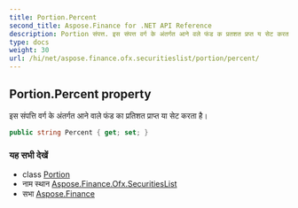 ```yaml
---
title: Portion.Percent
second_title: Aspose.Finance for .NET API Reference
description: Portion संपत्त. इस संपत्त वर्ग के अंतर्गत आने वले फंड क प्रतशत प्रप्त य सेट करत है
type: docs
weight: 30
url: /hi/net/aspose.finance.ofx.securitieslist/portion/percent/
---
```

## Portion.Percent property

इस संपत्ति वर्ग के अंतर्गत आने वाले फंड का प्रतिशत प्राप्त या सेट करता है।

```csharp
public string Percent { get; set; }
```

### यह सभी देखें

* class [Portion](../)
* नाम स्थान [Aspose.Finance.Ofx.SecuritiesList](../../portion/)
* सभा [Aspose.Finance](../../../)


